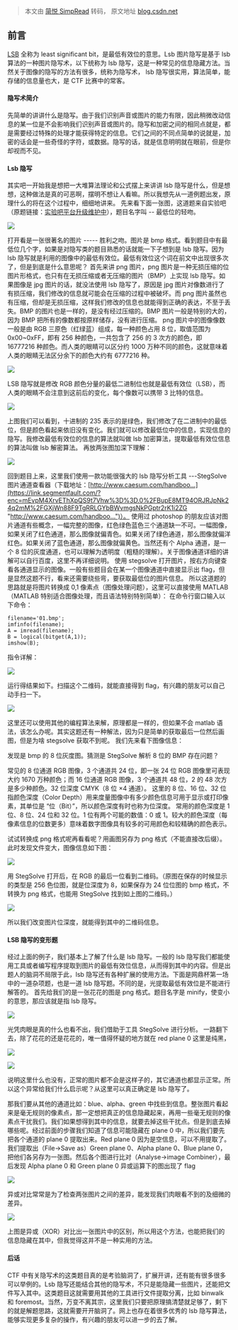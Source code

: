 > 本文由 [简悦 SimpRead](http://ksria.com/simpread/) 转码， 原文地址 [blog.csdn.net](https://blog.csdn.net/qq_61778128/article/details/125750360)

前言
--

[LSB](https://so.csdn.net/so/search?q=LSB&spm=1001.2101.3001.7020) 全称为 least significant bit，是最低有效位的意思。Lsb 图片隐写是基于 lsb 算法的一种图片隐写术，以下统称为 lsb 隐写，这是一种常见的信息隐藏方法。当然关于图像的隐写的方法有很多，统称为隐写术， lsb 隐写很实用，算法简单，能存储的信息量也大，是 CTF 比赛中的常客。

#### 隐写术简介

先简单的讲讲什么是隐写。由于我们识别声音或图片的能力有限，因此稍微改动信息的某一位是不会影响我们识别声音或图片的。隐写和加密之间的相同点就是，都是需要经过特殊的处理才能获得特定的信息。它们之间的不同点简单的说就是，加密的话会是一些奇怪的字符，或数据。隐写的话，就是信息明明就在眼前，但是你却视而不见。

#### **Lsb 隐写**

其实吧一开始我是想把一大堆算法理论和公式摆上来讲讲 lsb 隐写是什么，但是想想，这种做法是真的可恶啊，摆明不想让人看嘛。所以我想先从一道例题出发，原理什么的将在这个过程中，细细地讲来。 先来看下面一张图，这道题来自实验吧（原题链接：[实验吧平台升级维护中](http://www.shiyanbar.com/ctf/1897 "实验吧平台升级维护中")），题目名字叫 -- 最低位的轻吻。

![](https://img-blog.csdnimg.cn/721b8165963a4e22a42fef88c052fa92.png)

打开看是一张很著名的图片 ----- 胜利之吻。图片是 bmp 格式。看到题目中有最低位几个字，如果是对隐写类的题目熟悉的话就能一下子想到是 lsb 隐写。因为 lsb 隐写就是利用的图像中的最低有效位。最低有效位这个词在前文中出现很多次了，但是到底是什么意思呢？ 首先来讲 png 图片，png 图片是一种无损压缩的位图片形格式，也只有在无损压缩或者无压缩的图片（BMP）上实现 lsb 隐写。如果图像是 jpg 图片的话，就没法使用 lsb 隐写了，原因是 jpg 图片对像数进行了有损压缩，我们修改的信息就可能会在压缩的过程中被破坏。而 png 图片虽然也有压缩，但却是无损压缩，这样我们修改的信息也就能得到正确的表达，不至于丢失。BMP 的图片也是一样的，是没有经过压缩的。BMP 图片一般是特别的大的，因为 BMP 把所有的像数都按原样储存，没有进行压缩。 png 图片中的图像像数一般是由 RGB 三原色（红绿蓝）组成，每一种颜色占用 8 位，取值范围为 0x00~0xFF，即有 256 种颜色，一共包含了 256 的 3 次方的颜色，即 16777216 种颜色。而人类的眼睛可以区分约 1000 万种不同的颜色，这就意味着人类的眼睛无法区分余下的颜色大约有 6777216 种。

![](https://img-blog.csdnimg.cn/cc50cc62e92442b78402931e0be29361.png)

LSB 隐写就是修改 RGB 颜色分量的最低二进制位也就是最低有效位（LSB），而人类的眼睛不会注意到这前后的变化，每个像数可以携带 3 比特的信息。

![](https://img-blog.csdnimg.cn/d926dc9db0684c81935e54c8ceee771e.png)

上图我们可以看到，十进制的 235 表示的是绿色，我们修改了在二进制中的最低位，但是颜色看起来依旧没有变化。我们就可以修改最低位中的信息，实现信息的隐写。我修改最低有效位的信息的算法就叫做 lsb 加密算法，提取最低有效位信息的算法叫做 lsb 解密算法。 再放两张图加深下理解：

![](https://img-blog.csdnimg.cn/4e9cb81be3ce4a16a53936ebe0a0f7fb.png)

回到题目上来，这里我们使用一款功能很强大的 lsb 隐写分析工具 ---StegSolve 图片通道查看器（下载地址：[http://www.caesum.com/handboo...](https://link.segmentfault.com/?enc=mEvpM4XrvEThXpQS9t7Vhw%3D%3D.0%2FBupE8MT94ORJRJpNk24q2mM%2FGXjWn88F9TgRRLGYbBWvmgsNkPGptr2rK1i2ZG "http://www.caesum.com/handboo...")）。 使用过 photoshop 的朋友应该对图片通道有些概念，一幅完整的图像，红色绿色蓝色三个通道缺一不可。一幅图像，如果关闭了红色通道，那么图像就偏青色。如果关闭了绿色通道，那么图像就偏洋红色。如果关闭了蓝色通道，那么图像就偏黄色。当然还有个 Alpha 通道，是一个 8 位的灰度通道，也可以理解为透明度（粗糙的理解）。关于图像通道详细的讲解可以自行百度，这里不再详细说明。 使用 stegsolve 打开图片，按右方向键查看各通道显示的图像。一般有些题目会在某一个图像通道中直接显示出 flag，但是显然这题不行，看来还需要绕些弯，要获取最低位的图片信息。 所以这道题的思路就是将图片转换成 0,1 像素点（图像处理问题），这里可以直接使用 MATLAB（MATLAB 特别适合图像处理，而且语法特别特别简单）： 在命令行窗口输入以下命令：

```
filename='01.bmp';
imfinfo(filename);
A = imread(filename);
B = logical(bitget(A,1));
imshow(B);
```

指令详解：

![](https://img-blog.csdnimg.cn/783da8c4af644429bf19d5e09b89a996.png)

运行得结果如下。扫描这个二维码，就能直接得到 flag，有兴趣的朋友可以自己动手扫一下。

![](https://img-blog.csdnimg.cn/0ba0900c154644f59d6ffe9d4cf3155f.png)

这里还可以使用其他的编程算法来解，原理都是一样的，但如果不会 matlab 语法，该怎么办呢。其实这题还有一种解法，因为只是简单的获取最后一位然后画图，但是为啥 stegsolve 获取不到呢。 我们先来看下图像信息：

发现是 bmp 的 8 位灰度图。猜测是 StegSolve 解析 8 位的 BMP 存在问题？

常见的 8 位通道 RGB 图像，3 个通道共 24 位，即一张 24 位 RGB 图像里可表现大约 1670 万种颜色；而 16 位通道 RGB 图像，3 个通道共 48 位，2 的 48 次方是多少种颜色。32 位深度 CMYK（8 位 ×4 通道）。 这里的 8 位、16 位、32 位指颜色深度（Color Depth）用来度量图像中有多少颜色信息可用于显示或打印像素，其单位是 “位（Bit）”，所以颜色深度有时也称为位深度。 常用的颜色深度是 1 位、8 位、24 位和 32 位。1 位有两个可能的数值：0 或 1。较大的颜色深度（每像素信息的位数更多）意味着数字图像具有较多的可用颜色和较精确的颜色表示。

试试转换成 png 格式呢再看看呢？用画图另存为 png 格式（不能直接改后缀）。此时发现文件变大，图像信息如下图：

![](https://img-blog.csdnimg.cn/c418aabc418f4d368820be1e0f649d17.png)

用 StegSolve 打开后，在 RGB 的最后一位看到二维码。（原图在保存的时候显示的类型是 256 色位图，就是位深度为 8，如果保存为 24 位位图的 bmp 格式，不转换为 png 格式，也能用 StegSolve 找到如上图的二维码。）

![](https://img-blog.csdnimg.cn/3765afe732f1423390f6fde82472fb6b.png)

所以我们改变图片位深度，就能得到其中的二维码信息。

#### LSB 隐写的变形题

经过上面的例子，我们基本上了解了什么是 lsb 隐写。一般的 lsb 隐写我们都能使用工具或者编写程序提取到图片的最低有效位信息，从而得到其中的内容。但是出题人的脑洞不局限于此，lsb 隐写还有各种扩展的使用方法。下面是网鼎杯第一场中的一道杂项题，也是一道 lsb 隐写题。不同的是，光提取最低有效位是不能进行解答的。 首先给我们的是一张花花的图是 png 格式。题目名字是 minify，使变小的意思，那应该就是指 lsb 隐写。

![](https://img-blog.csdnimg.cn/ccf122f280b64e1384e3318d0bd1eb2c.png)

光凭肉眼是真的什么也看不出，我们借助于工具 StegSolve 进行分析。 一路翻下去，除了花花的还是花花的，唯一值得怀疑的地方就在 red plane 0 这里是纯黑，

![](https://img-blog.csdnimg.cn/a78325d4b6e84f42aaaf6e1f97961138.png)

![](https://img-blog.csdnimg.cn/0699191487f544df918f56b3aeb4906a.png)

说明这里什么也没有，正常的图片都不会是这样子的，其它通道也都显示正常。所以这个异常给我们什么启示呢？从这里可以真正确定是 lsb 隐写了。

那我们要从其他的通道比如：blue、alpha、green 中找些到信息。整张图片看起来是毫无规则的像素点，那一定想把真正的信息隐藏起来，再用一些毫无规则的像素点干扰我们。我们如果想得到其中的信息，就要去掉这些干扰点。但是到底去掉哪些呢。经过前面的步骤我们知道了信息可能隐藏在 plane 0 中，所以我们要先把各个通道的 plane 0 提取出来。Red plane 0 因为是空信息，可以不用提取了。我们提取出（File->Save as）Green plane 0、Alpha plane 0、Blue plane 0，把他们各另存为一张图。然后各个图进行比对（Analyse->image Combiner），最后发现 Alpha plane 0 和 Green plane 0 异或运算下的图出现了 flag

![](https://img-blog.csdnimg.cn/dc5690029d8c4b8ab88cee2721018fa5.png)

异或对比常常是为了检查两张图片之间的差异，能发现我们肉眼看不到的及细微的差异。

![](https://img-blog.csdnimg.cn/1d89435bd2c94ad792cddfba79ea62e2.png)

上图是异或（XOR）对比出一张图片中的区别，所以用这个方法，也能把我们的信息隐藏在其中，但我觉得这并不是一种实用的方法。

#### 后话

CTF 中有关隐写术的这类题目真的是考验脑洞了，扩展开讲，还有能有很多很多可以举例的。Lsb 隐写还能结合其他的隐写术，不只是能隐藏一些图片，还能把文件写入其中。这类题目这就需要用其他的工具进行文件提取分离，比如 binwalk 和 foremost。当然，万变不离其宗，这里我们只要把原理搞清楚就足够了，剩下的就是解题思路，这就需要开开脑洞了。网上也存在着很多优秀的 lsb 隐写算法，能够实现更多复杂的操作，有兴趣的朋友可以进一步的去了解。